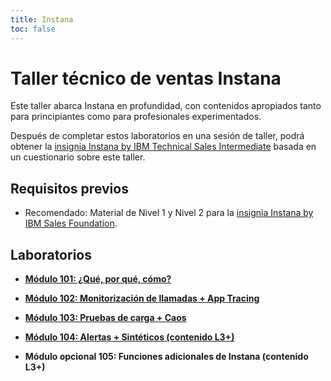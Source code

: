 ```yaml
---
title: Instana
toc: false
---
```


# Taller técnico de ventas Instana

Este taller abarca Instana en profundidad, con contenidos apropiados tanto para principiantes como para profesionales experimentados.

Después de completar estos laboratorios en una sesión de taller, podrá obtener la [insignia Instana by IBM Technical Sales Intermediate](https://www.credly.com/org/ibm/badge/instana-by-ibm-technical-sales-intermediate) basada en un cuestionario sobre este taller.

## Requisitos previos

- Recomendado: Material de Nivel 1 y Nivel 2 para la [insignia Instana by IBM Sales Foundation](https://www.credly.com/org/ibm/badge/instana-by-ibm-sales-foundation).

## Laboratorios

- **[Módulo 101: ¿Qué, por qué, cómo?](/instana/101)**

- **[Módulo 102: Monitorización de llamadas + App Tracing](/instana/102)**

- **[Módulo 103: Pruebas de carga + Caos](/instana/103)**

- **[Módulo 104: Alertas + Sintéticos (contenido L3+)](/instana/104)**

- **Módulo opcional 105: Funciones adicionales de Instana (contenido L3+)**
